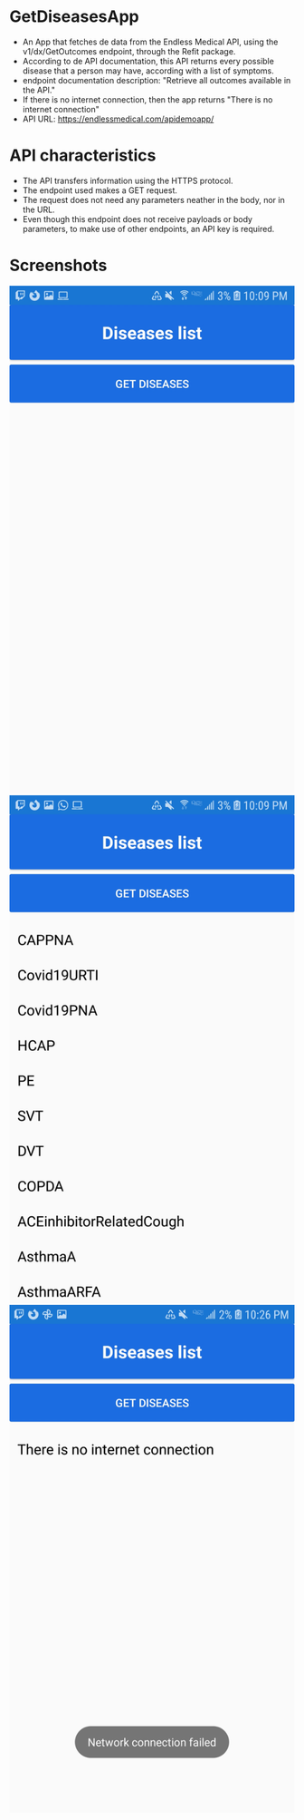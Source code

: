 # GetDiseasesApp

- An App that fetches de data from the Endless Medical API, using the v1/dx/GetOutcomes endpoint, through the Refit package.
- According to de API documentation, this API returns every possible disease that a person may have, according with a list of symptoms.
- endpoint documentation description: "Retrieve all outcomes available in the API." 
- If there is no internet connection, then the app returns "There is no internet connection"
- API URL: https://endlessmedical.com/apidemoapp/

# API characteristics
- The API transfers information using the HTTPS protocol. 
- The endpoint used makes a GET request.
- The request does not need any parameters neather in the body, nor in the URL.
- Even though this endpoint does not receive payloads or body parameters, to make use of other endpoints, an API key is required.

# Screenshots

<img src="Screenshots/1.jpeg"/>
<img src="Screenshots/2.jpeg"/>
<img src="Screenshots/3.jpeg"/>
